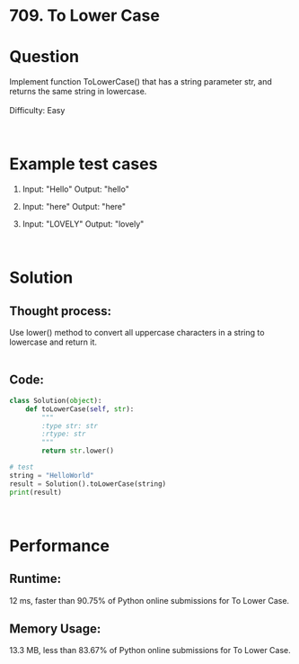 # **709. To Lower Case**


# Question
Implement function ToLowerCase() that has a string parameter str, and returns the same string in lowercase.\
\
Difficulty: Easy

<br/>

# Example test cases
1. Input: "Hello" Output: "hello"

2. Input: "here" Output: "here"

3. Input: "LOVELY" Output: "lovely"

<br/>

# Solution
## Thought process:
Use lower() method to convert all uppercase characters in a string to lowercase and return it. <br/><br/>

## Code:
```python
class Solution(object):
    def toLowerCase(self, str):
        """
        :type str: str
        :rtype: str
        """
        return str.lower()

# test
string = "HelloWorld"
result = Solution().toLowerCase(string)
print(result)
```

<br/>

# Performance
## Runtime: 
12 ms, faster than 90.75% of Python online submissions for To Lower Case.

## Memory Usage:
13.3 MB, less than 83.67% of Python online submissions for To Lower Case.








